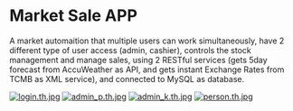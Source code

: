 # Market Sale APP

A market automaition that multiple users can work simultaneously, have 2 different type of user access (admin, cashier), controls the stock management and manage sales, using 2 RESTful services (gets 5day forecast from AccuWeather as API, and gets instant Exchange Rates from TCMB as XML service), and connected to MySQL as database.


[![login.th.jpg](https://imagehost.imageupload.net/2020/06/27/login.th.jpg)](https://www.imageupload.net/image/z7JyW) [![admin_p.th.jpg](https://imagehost.imageupload.net/2020/06/27/admin_p.th.jpg)](https://www.imageupload.net/image/z7ALc) [![admin_k.th.jpg](https://imagehost.imageupload.net/2020/06/27/admin_k.th.jpg)](https://www.imageupload.net/image/z7LrS) [![person.th.jpg](https://imagehost.imageupload.net/2020/06/27/person.th.jpg)](https://www.imageupload.net/image/z7ZtE)

